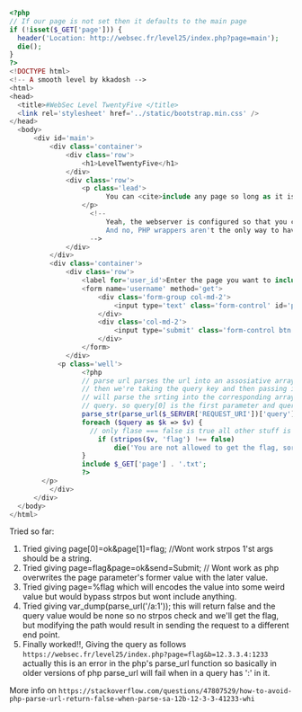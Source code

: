 ```php
<?php
// If our page is not set then it defaults to the main page
if (!isset($_GET['page'])) {
  header('Location: http://websec.fr/level25/index.php?page=main');
  die();
}
?>
<!DOCTYPE html>
<!-- A smooth level by kkadosh -->
<html>
<head>
  <title>#WebSec Level TwentyFive </title>
  <link rel='stylesheet' href='../static/bootstrap.min.css' />
</head>
  <body>
      <div id='main'>
          <div class='container'>
              <div class='row'>
                  <h1>LevelTwentyFive</h1>
              </div>
              <div class='row'>
                  <p class='lead'>
                        You can <cite>include any page so long as it is <s>black</s> not the <code>flag.txt</code> one</cite>. As usual, the source code is <a href='source.php'>free</a>.<br>
                  </p>
                    <!--
                        Yeah, the webserver is configured so that you can't directly access .txt files :)
                        And no, PHP wrappers aren't the only way to have fun!
                    -->
              </div>
          </div>
          <div class='container'>
              <div class='row'>
                  <label for='user_id'>Enter the page you want to include:</label>
                  <form name='username' method='get'>
                      <div class='form-group col-md-2'>
                          <input type='text' class='form-control' id='page' name='page' value='main' required>
                      </div>
                      <div class='col-md-2'>
                          <input type='submit' class='form-control btn btn-default' name='send'>
                      </div>
                  </form>
              </div>
            <p class='well'>
                  <?php
                  // parse url parses the url into an assosiative array of parameters
                  // then we're taking the query key and then passing it into parse_str which
                  // will parse the srting into the corresponding array and store it in the variable 
                  // query. so query[0] is the first parameter and query[1] is the second paramater.
                  parse_str(parse_url($_SERVER['REQUEST_URI'])['query'], $query);
                  foreach ($query as $k => $v) {
                    // only flase === false is true all other stuff is false
                      if (stripos($v, 'flag') !== false)
                          die('You are not allowed to get the flag, sorry :/');
                  }
                  include $_GET['page'] . '.txt';
                  ?>
        </p>
          </div>
      </div>
  </body>
</html>
```

Tried so far:
1) Tried giving page[0]=ok&page[1]=flag; //Wont work strpos 1'st args should be a string.
2) Tried giving page=flag&page=ok&send=Submit; // Wont work as php overwrites the page parameter's former value with the later value.
3) Tried giving page=%flag which will encodes the value into some weird value but would bypass strpos but wont include anything.
4) Tried giving var_dump(parse_url('/a:1')); this will return false  and the query value would be none so no strpos check and we'll get the flag, but modifying the path would result in sending the request to a different end point.
5) Finally worked!!, Giving the query as follows ```https://websec.fr/level25/index.php?page=flag&b=12.3.3.4:1233``` actually this is an error in the php's parse_url function so basically in older versions of php parse_url will fail when in a query has ':' in it.

More info on ```https://stackoverflow.com/questions/47807529/how-to-avoid-php-parse-url-return-false-when-parse-sa-12b-12-3-3-41233-whi```